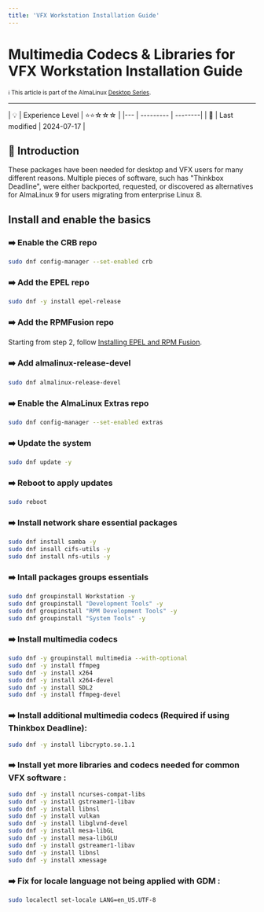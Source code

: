 ```yaml
---
title: 'VFX Workstation Installation Guide'
---
```


# Multimedia Codecs & Libraries for VFX Workstation Installation Guide
<small>ℹ️ This article is part of the AlmaLinux [Desktop Series](/desktop/).</small>
<hr>
| 💡 | Experience Level  | ⭐⭐☆☆☆ |
|--- | --------- | --------|
| 📆 | Last modified | 2024-07-17 |


## 🌟 Introduction

These packages have been needed for desktop and VFX users for many different reasons. Multiple pieces of software, such has "Thinkbox Deadline", were either backported, requested, or discovered as alternatives for AlmaLinux 9 for users migrating from enterprise Linux 8.

## Install and enable the basics

### ➡️ Enable the CRB repo
```bash
sudo dnf config-manager --set-enabled crb
```
### ➡️ Add the EPEL repo
```bash
sudo dnf -y install epel-release
```

### ➡️ Add the RPMFusion repo
Starting from step 2, follow [Installing EPEL and RPM Fusion](/documentation/epel-and-rpmfusion/).

### ➡️ Add almalinux-release-devel
```bash
sudo dnf almalinux-release-devel
```

### ➡️ Enable the AlmaLinux Extras repo
```bash
sudo dnf config-manager --set-enabled extras
```

### ➡️ Update the system 
```bash
sudo dnf update -y
```

### ➡️ Reboot to apply updates
```bash
sudo reboot
```

### ➡️ Install network share essential packages
 ```bash
sudo dnf install samba -y
sudo dnf insall cifs-utils -y
sudo dnf install nfs-utils -y
```   
    
### ➡️ Intall packages groups essentials
 ```bash
sudo dnf groupinstall Workstation -y
sudo dnf groupinstall "Development Tools" -y
sudo dnf groupinstall "RPM Development Tools" -y
sudo dnf groupinstall "System Tools" -y
```  

### ➡️ Install multimedia codecs
```bash
sudo dnf -y groupinstall multimedia --with-optional
sudo dnf -y install ffmpeg
sudo dnf -y install x264
sudo dnf -y install x264-devel
sudo dnf -y install SDL2
sudo dnf -y install ffmpeg-devel
```

### ➡️ Install additional multimedia codecs **(Required if using Thinkbox Deadline)**:
```bash
sudo dnf -y install libcrypto.so.1.1
```

### ➡️ Install yet more libraries and codecs needed for common VFX software :
```bash
sudo dnf -y install ncurses-compat-libs
sudo dnf -y install gstreamer1-libav
sudo dnf -y install libnsl
sudo dnf -y install vulkan
sudo dnf -y install libglvnd-devel
sudo dnf -y install mesa-libGL
sudo dnf -y install mesa-libGLU
sudo dnf -y install gstreamer1-libav
sudo dnf -y install libnsl
sudo dnf -y install xmessage
```

### ➡️ Fix for locale language not being applied with GDM :
```bash
sudo localectl set-locale LANG=en_US.UTF-8
```
